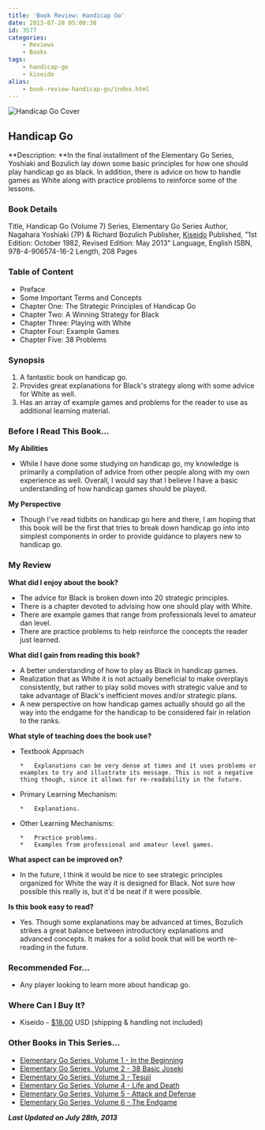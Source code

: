 ```yaml
---
title: 'Book Review: Handicap Go'
date: 2013-07-28 05:00:38
id: 3577
categories:
	- Reviews
	- Books
tags:
	- handicap-go
	- kiseido
alias:
	- book-review-handicap-go/index.html
---
```


![Handicap Go Cover](/images/2013/07/egsv7cover.jpg)

## Handicap Go

**Description: **In the final installment of the Elementary Go Series, Yoshiaki and Bozulich lay down some basic principles for how one should play handicap go as black. In addition, there is advice on how to handle games as White along with practice problems to reinforce some of the lessons.

<!--more-->

### Book Details

Title, Handicap Go (Volume 7)
Series, Elementary Go Series
Author, Nagahara Yoshiaki (7P) &amp; Richard Bozulich
Publisher, [Kiseido](http://www.kiseido.com)
Published, "1st Edition: October 1982, Revised Edition: May 2013"
Language, English
ISBN, 978-4-906574-16-2
Length, 208 Pages

### Table of Content

*   Preface
*   Some Important Terms and Concepts
*   Chapter One: The Strategic Principles of Handicap Go
*   Chapter Two: A Winning Strategy for Black
*   Chapter Three: Playing with White
*   Chapter Four: Example Games
*   Chapter Five: 38 Problems

### Synopsis

1.  A fantastic book on handicap go.
2.  Provides great explanations for Black's strategy along with some advice for White as well.
3.  Has an array of example games and problems for the reader to use as additional learning material.

<!--more-->

### Before I Read This Book...

**My Abilities**

*   While I have done some studying on handicap go, my knowledge is primarily a compilation of advice from other people along with my own experience as well. Overall, I would say that I believe I have a basic understanding of how handicap games should be played.

**My Perspective**

*   Though I've read tidbits on handicap go here and there, I am hoping that this book will be the first that tries to break down handicap go into into simplest components in order to provide guidance to players new to handicap go.

### My Review

**What did I enjoy about the book?**

*   The advice for Black is broken down into 20 strategic principles.
*   There is a chapter devoted to advising how one should play with White.
*   There are example games that range from professionals level to amateur dan level.
*   There are practice problems to help reinforce the concepts the reader just learned.

**What did I gain from reading this book?**

*   A better understanding of how to play as Black in handicap games.
*   Realization that as White it is not actually beneficial to make overplays consistently, but rather to play solid moves with strategic value and to take advantage of Black's inefficient moves and/or strategic plans.
*   A new perspective on how handicap games actually should go all the way into the endgame for the handicap to be considered fair in relation to the ranks.

**What style of teaching does the book use?**

*   Textbook Approach

		*   Explanations can be very dense at times and it uses problems or examples to try and illustrate its message. This is not a negative thing though, since it allows for re-readability in the future.

*   Primary Learning Mechanism:

		*   Explanations.

*   Other Learning Mechanisms:

		*   Practice problems.
		*   Examples from professional and amateur level games.

**What aspect can be improved on?**

*   In the future, I think it would be nice to see strategic principles organized for White the way it is designed for Black. Not sure how possible this really is, but it'd be neat if it were possible.

**Is this book easy to read?**

*   Yes. Though some explanations may be advanced at times, Bozulich strikes a great balance between introductory explanations and advanced concepts. It makes for a solid book that will be worth re-reading in the future.

### Recommended For...

*   Any player looking to learn more about handicap go.

### Where Can I Buy It?

*   Kiseido - [$18.00](http://kiseido.com/go_books.htm "Kiseido Purchase Link") USD (shipping &amp; handling not included)

### Other Books in This Series...

*   [Elementary Go Series, Volume 1 - In the Beginning](http://www.bengozen.com/book-review-in-the-beginning/ "Book Review: In the Beginning")
*   [Elementary Go Series, Volume 2 - 38 Basic Joseki](http://www.bengozen.com/book-review-38-basic-joseki/ "Book Review: 38 Basic Joseki")
*   [Elementary Go Series, Volume 3 - Tesuji](http://www.bengozen.com/book-review-tesuji/ "Book Review: Tesuji")
*   [Elementary Go Series, Volume 4 - Life and Death](http://www.bengozen.com/book-review-life-and-death/ "Book Review: Life and Death")
*   [Elementary Go Series, Volume 5 - Attack and Defense](http://www.bengozen.com/book-review-attack-and-defense/ "Book Review: Attack and Defense")
*   [Elementary Go Series, Volume 6 - The Endgame](http://www.bengozen.com/book-review-the-endgame/ "Book Review: The Endgame")

_**Last Updated on July 28th, 2013**_

